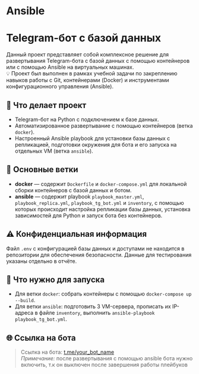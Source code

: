 # Ansible

# Telegram-бот с базой данных

Данный проект представляет собой комплексное решение для развертывания Telegram-бота с базой данных с помощью контейнеров или с помощью Ansible на виртуальных машинах.  
💡 Проект был выполнен в рамках учебной задачи по закреплению навыков работы с Git, контейнерами (Docker) и инструментами конфигурационного управления (Ansible).

## 🚀 Что делает проект
- Telegram-бот на Python с подключением к базе данных.
- Автоматизированное развертывание с помощью контейнеров (ветка `docker`).
- Настроенный Ansible playbook для установки базы данных с репликацией, подготовки окружения для бота и его запуска на отдельных VM (ветка `ansible`).

## 🧭 Основные ветки
- **docker** — содержит `Dockerfile` и `docker-compose.yml` для локальной сборки контейнеров с базой данных и ботом.
- **ansible** — содержит playbook `playbook_master.yml`, `playbook_replica.yml`, `playbook_tg_bot.yml` и `inventory`, с помощью которых происходит настройка репликации базы данных, установка зависимостей для Python и запуск бота без контейнеров.

## ⚠️ Конфиденциальная информация
Файл `.env` с конфигурацией базы данных и доступами не находится в репозитории для обеспечения безопасности. Данные для тестирования указаны отдельно в отчёте.

## 🔧 Что нужно для запуска
- Для ветки `docker`: собрать контейнеры с помощью `docker-compose up --build`.
- Для ветки `ansible`: подготовить 3 VM-сервера, прописать их IP-адреса в файле `inventory`, выполнить `ansible-playbook playbook_tg_bot.yml`.

## 🌐 Ссылка на бота
> Ссылка на бота: [t.me/your_bot_name](https://t.me/your_bot_name)  
> *Примечание:* после развертывания с помощью ansible бота нужно включить, т.к он выключен после завершения работы плейбуков
